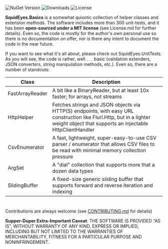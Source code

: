
![NuGet Version](https://img.shields.io/nuget/v/SquidEyes.Basics)
![Downloads](https://img.shields.io/nuget/dt/squideyes.basics)
![License](https://img.shields.io/github/license/squideyes/Basics)

**SquidEyes.Basics** is a somewhat quixotic collection of helper classes and extension methods.  The software includes more than 300 unit-tests, and it has been **open-sourced under a MIT license** (see License.md for further details).  Even so, the code is mostly for the author's own personal use so there is no documentation on offer, nor is there any intent to document the code in the near future.

If you want to see what it's all about, please check out SquidEyes.UnitTests. As you will see, the code is rather, well . . . basic (validation extenders, JSON converters, string manipulation methods, etc.).  Even so, there are a number of standouts:

|Class|Description|
|---|---|
|FastArrayReader|A bit like a BinaryReader, but at least 10x faster; for arrays, not streams|
|HttpHelper|Fetches strings and JSON objects via HTTP(S) endpoints, with easy URL construction like Flurl.Http, but in a lighter weight object that supports an injectable HttpClientHandler|
|CsvEnumerator|A fast, lightweight, super-easy-to-use CSV parser / enumerator that allows CSV files to be read with minimal memory collection pressure|
|ArgSet|A "dial" collection that supports more that a dozen data types|
|SlidingBuffer|A fixed-size generic sliding buffer that supports forward and reverse iteration and indexing|

#
Contributions are always welcome (see [CONTRIBUTING.md](https://github.com/squideyes/Basics/blob/master/CONTRIBUTING.md) for details)

**Supper-Duper Extra-Important Caveat**:  THE SOFTWARE IS PROVIDED “AS IS”, WITHOUT WARRANTY OF ANY KIND, EXPRESS OR IMPLIED, INCLUDING BUT NOT LIMITED TO THE WARRANTIES OF MERCHANTABILITY, FITNESS FOR A PARTICULAR PURPOSE AND NONINFRINGEMENT.





